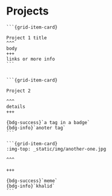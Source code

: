 # Projects 


<!-- the number of ` here has to be at least 4 to be more than the inner cards` -->
```````{grid}
```{grid-item-card}

Project 1 title
^^^
body 
+++
links or more info
```


```{grid-item-card}

Project 2
 
^^^
details
+++

{bdg-success}`a tag in a badge`
{bdg-info}`anoter tag`
```

```{grid-item-card}
:img-top: _static/img/another-one.jpg
 
^^^

+++

{bdg-success}`meme`
{bdg-info}`khalid`
```


```````